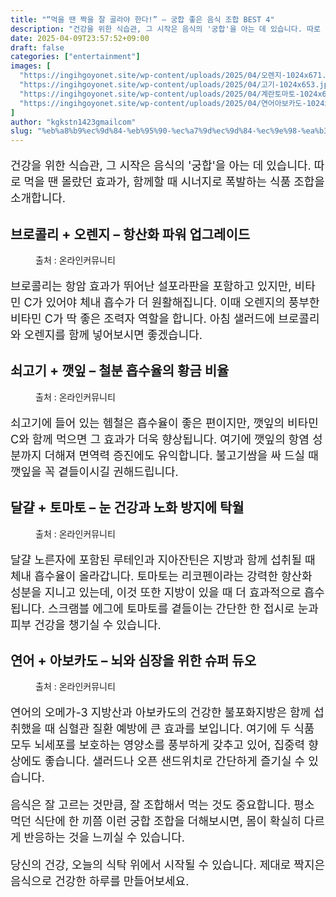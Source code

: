 ```yaml
---
title: "“먹을 땐 짝을 잘 골라야 한다!” — 궁합 좋은 음식 조합 BEST 4"
description: "건강을 위한 식습관, 그 시작은 음식의 '궁합'을 아는 데 있습니다. 따로 먹을 땐 몰랐던 효과가, 함께할 때 시너지로 폭발하는 식품 조합을 소개합니다."
date: 2025-04-09T23:57:52+09:00
draft: false
categories: ["entertainment"]
images: [
  "https://ingihgoyonet.site/wp-content/uploads/2025/04/오렌지-1024x671.jpg"
  "https://ingihgoyonet.site/wp-content/uploads/2025/04/고기-1024x653.jpg"
  "https://ingihgoyonet.site/wp-content/uploads/2025/04/계란토마토-1024x683.jpg"
  "https://ingihgoyonet.site/wp-content/uploads/2025/04/연어아보카도-1024x683.jpg"
]
author: "kgkstn1423gmailcom"
slug: "%eb%a8%b9%ec%9d%84-%eb%95%90-%ec%a7%9d%ec%9d%84-%ec%9e%98-%ea%b3%a8%eb%9d%bc%ec%95%bc-%ed%95%9c%eb%8b%a4-%ea%b6%81%ed%95%a9-%ec%a2%8b%ec%9d%80-%ec%9d%8c%ec%8b%9d-%ec%a1%b0"
---
```


<p style="font-size:18px">건강을 위한 식습관, 그 시작은 음식의 '궁합'을 아는 데 있습니다. 따로 먹을 땐 몰랐던 효과가, 함께할 때 시너지로 폭발하는 식품 조합을 소개합니다.</p> <h2 >브로콜리 + 오렌지 – 항산화 파워 업그레이드</h2> <figure ><img src="https://ingihgoyonet.site/wp-content/uploads/2025/04/오렌지-1024x671.jpg" alt="" style="aspect-ratio:16/9;object-fit:cover"/><figcaption >출처 : 온라인커뮤니티</figcaption></figure> <p style="font-size:18px">브로콜리는 항암 효과가 뛰어난 설포라판을 포함하고 있지만, 비타민 C가 있어야 체내 흡수가 더 원활해집니다. 이때 오렌지의 풍부한 비타민 C가 딱 좋은 조력자 역할을 합니다. 아침 샐러드에 브로콜리와 오렌지를 함께 넣어보시면 좋겠습니다.</p> <h2 >쇠고기 + 깻잎 – 철분 흡수율의 황금 비율</h2> <figure ><img src="https://ingihgoyonet.site/wp-content/uploads/2025/04/고기-1024x653.jpg" alt="" style="aspect-ratio:16/9;object-fit:cover"/><figcaption >출처 : 온라인커뮤니티</figcaption></figure> <p style="font-size:18px">쇠고기에 들어 있는 헴철은 흡수율이 좋은 편이지만, 깻잎의 비타민 C와 함께 먹으면 그 효과가 더욱 향상됩니다. 여기에 깻잎의 항염 성분까지 더해져 면역력 증진에도 유익합니다. 불고기쌈을 싸 드실 때 깻잎을 꼭 곁들이시길 권해드립니다.</p> <h2 >달걀 + 토마토 – 눈 건강과 노화 방지에 탁월</h2> <figure ><img src="https://ingihgoyonet.site/wp-content/uploads/2025/04/계란토마토-1024x683.jpg" alt="" style="aspect-ratio:16/9;object-fit:cover"/><figcaption >출처 : 온라인커뮤니티</figcaption></figure> <p style="font-size:18px">달걀 노른자에 포함된 루테인과 지아잔틴은 지방과 함께 섭취될 때 체내 흡수율이 올라갑니다. 토마토는 리코펜이라는 강력한 항산화 성분을 지니고 있는데, 이것 또한 지방이 있을 때 더 효과적으로 흡수됩니다. 스크램블 에그에 토마토를 곁들이는 간단한 한 접시로 눈과 피부 건강을 챙기실 수 있습니다.</p> <h2 >연어 + 아보카도 – 뇌와 심장을 위한 슈퍼 듀오</h2> <figure ><img src="https://ingihgoyonet.site/wp-content/uploads/2025/04/연어아보카도-1024x683.jpg" alt="" style="aspect-ratio:16/9;object-fit:cover"/><figcaption >출처 : 온라인커뮤니티</figcaption></figure> <p style="font-size:18px">연어의 오메가-3 지방산과 아보카도의 건강한 불포화지방은 함께 섭취했을 때 심혈관 질환 예방에 큰 효과를 보입니다. 여기에 두 식품 모두 뇌세포를 보호하는 영양소를 풍부하게 갖추고 있어, 집중력 향상에도 좋습니다. 샐러드나 오픈 샌드위치로 간단하게 즐기실 수 있습니다.</p> <p style="font-size:18px">음식은 잘 고르는 것만큼, 잘 조합해서 먹는 것도 중요합니다. 평소 먹던 식단에 한 끼쯤 이런 궁합 조합을 더해보시면, 몸이 확실히 다르게 반응하는 것을 느끼실 수 있습니다.</p> <p style="font-size:18px">당신의 건강, 오늘의 식탁 위에서 시작될 수 있습니다. 제대로 짝지은 음식으로 건강한 하루를 만들어보세요.</p>
